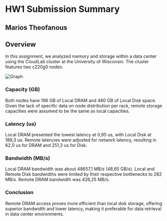 # HW1 Submission Summary

## Marios Theofanous

## Overview
In this assignment, we analyzed memory and storage within a data center using the CloudLab cluster at the University of Wisconsin. The cluster features two c220g5 nodes.


![Graph](Graph.jpg)

### Capacity (GB)
Both nodes have 196 GB of Local DRAM and 480 GB of Local Disk space.
Given the lack of specific data on node distribution per rack, remote storage capacities were assumed to be the same as local capacities.

### Latency (us)
Local DRAM presented the lowest latency at 0,95 us, with Local Disk at 189,3 us. Remote latencies were adjusted for network latency, resulting in 62,0 us for DRAM and 251,3 us for Disk.

### Bandwidth (MB/s)
Local DRAM bandwidth was about 48657,1 MB/s (48,65 GB/s). Local and Remote Disk bandwidths were limited by their respective bottlenecks to 282 MB/s. Remote DRAM bandwidth was 426,25 MB/s.

### Conclusion
Remote DRAM access proves more efficient than local disk storage, offering superior bandwidth and lower latency, making it preferable for data retrieval in data center environments.
